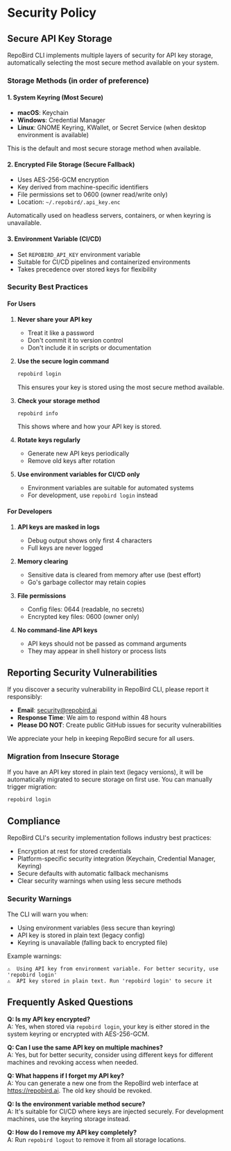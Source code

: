 # Security Policy

## Secure API Key Storage

RepoBird CLI implements multiple layers of security for API key storage, automatically selecting the most secure method available on your system.

### Storage Methods (in order of preference)

#### 1. System Keyring (Most Secure)
- **macOS**: Keychain
- **Windows**: Credential Manager  
- **Linux**: GNOME Keyring, KWallet, or Secret Service (when desktop environment is available)

This is the default and most secure storage method when available.

#### 2. Encrypted File Storage (Secure Fallback)
- Uses AES-256-GCM encryption
- Key derived from machine-specific identifiers
- File permissions set to 0600 (owner read/write only)
- Location: `~/.repobird/.api_key.enc`

Automatically used on headless servers, containers, or when keyring is unavailable.

#### 3. Environment Variable (CI/CD)
- Set `REPOBIRD_API_KEY` environment variable
- Suitable for CI/CD pipelines and containerized environments
- Takes precedence over stored keys for flexibility

### Security Best Practices

#### For Users

1. **Never share your API key**
   - Treat it like a password
   - Don't commit it to version control
   - Don't include it in scripts or documentation

2. **Use the secure login command**
   ```bash
   repobird login
   ```
   This ensures your key is stored using the most secure method available.

3. **Check your storage method**
   ```bash
   repobird info
   ```
   This shows where and how your API key is stored.

4. **Rotate keys regularly**
   - Generate new API keys periodically
   - Remove old keys after rotation

5. **Use environment variables for CI/CD only**
   - Environment variables are suitable for automated systems
   - For development, use `repobird login` instead

#### For Developers

1. **API keys are masked in logs**
   - Debug output shows only first 4 characters
   - Full keys are never logged

2. **Memory clearing**
   - Sensitive data is cleared from memory after use (best effort)
   - Go's garbage collector may retain copies

3. **File permissions**
   - Config files: 0644 (readable, no secrets)
   - Encrypted key files: 0600 (owner only)

4. **No command-line API keys**
   - API keys should not be passed as command arguments
   - They may appear in shell history or process lists

## Reporting Security Vulnerabilities

If you discover a security vulnerability in RepoBird CLI, please report it responsibly:

- **Email**: security@repobird.ai
- **Response Time**: We aim to respond within 48 hours
- **Please DO NOT**: Create public GitHub issues for security vulnerabilities

We appreciate your help in keeping RepoBird secure for all users.

### Migration from Insecure Storage

If you have an API key stored in plain text (legacy versions), it will be automatically migrated to secure storage on first use. You can manually trigger migration:

```bash
repobird login
```

## Compliance

RepoBird CLI's security implementation follows industry best practices:
- Encryption at rest for stored credentials
- Platform-specific security integration (Keychain, Credential Manager, Keyring)
- Secure defaults with automatic fallback mechanisms
- Clear security warnings when using less secure methods

### Security Warnings

The CLI will warn you when:
- Using environment variables (less secure than keyring)
- API key is stored in plain text (legacy config)
- Keyring is unavailable (falling back to encrypted file)

Example warnings:
```
⚠️  Using API key from environment variable. For better security, use 'repobird login'
⚠️  API key stored in plain text. Run 'repobird login' to secure it
```

## Frequently Asked Questions

**Q: Is my API key encrypted?**  
A: Yes, when stored via `repobird login`, your key is either stored in the system keyring or encrypted with AES-256-GCM.

**Q: Can I use the same API key on multiple machines?**  
A: Yes, but for better security, consider using different keys for different machines and revoking access when needed.

**Q: What happens if I forget my API key?**  
A: You can generate a new one from the RepoBird web interface at https://repobird.ai. The old key should be revoked.

**Q: Is the environment variable method secure?**  
A: It's suitable for CI/CD where keys are injected securely. For development machines, use the keyring storage instead.

**Q: How do I remove my API key completely?**  
A: Run `repobird logout` to remove it from all storage locations.